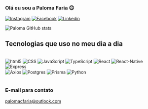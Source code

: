 ### Olá eu sou a Paloma Faria 😊

[![Instagram](https://img.shields.io/badge/Instagram-E4405F?style=for-the-badge&logo=instagram&logoColor=white)](https://www.instagram.com/paloms.faria/)
[![Facebook](https://img.shields.io/badge/Facebook-1877F2?style=for-the-badge&logo=facebook&logoColor=white)](https://www.facebook.com/PalomaaFariaa)
[![Linkedin](https://img.shields.io/badge/LinkedIn-0077B5?style=for-the-badge&logo=linkedin&logoColor=white)](https://www.linkedin.com/in/paloma-cristina-faria-b762631ba/)

![Paloma GitHub stats](https://github-readme-stats.vercel.app/api?username=palomacfaria&show_icons=true&theme=radical)

## Tecnologias que uso no meu dia a dia
<div style="display: inline_block"><br/>
    <img align="center" alt="html5" src="https://img.shields.io/badge/HTML5-E34F26?style=for-the-badge&logo=html5&logoColor=white">
    <img align="center" alt="CSS" src="https://img.shields.io/badge/CSS3-1572B6?style=for-the-badge&logo=css3&logoColor=white">
    <img align="center" alt="JavaScript" src="https://img.shields.io/badge/JavaScript-F7DF1E?style=for-the-badge&logo=javascript&logoColor=black">
    <img align="center" alt="TypeScript" src="https://img.shields.io/badge/TypeScript-007ACC?style=for-the-badge&logo=typescript&logoColor=white">
    <img align="center" alt="React" src="https://img.shields.io/badge/React-101414?style=for-the-badge&logo=react&logoColor=0ffafa">
    <img align="center" alt="React-Native" src="https://img.shields.io/badge/React_Native-101414?style=for-the-badge&logo=react&logoColor=0ffafa">
    <img align="center" alt="Express" src="https://img.shields.io/badge/express.js-12a35b.svg?style=for-the-badge&logo=express&logoColor=%2361DAFB">
    <br/>
    <img align="center" alt="Axios" src="https://img.shields.io/badge/axios-ffffff.svg?style=for-the-badge&logo=axios&logoColor=8431d6">
    <img align="center" alt="Postgres" src ="https://img.shields.io/badge/postgres-%23316192.svg?style=for-the-badge&logo=postgresql&logoColor=white"/>
    <img align="center" alt="Prisma" src ="https://img.shields.io/badge/prisma-0e0b4d.svg?style=for-the-badge&logo=prisma&logoColor=white"/>
    <img align="center" alt="Python" src ="https://img.shields.io/badge/python-2a67d1.svg?style=for-the-badge&logo=python&logoColor=f5e720"/>
</div><br/>

### E-mail para contato
palomacfaria@outlook.com

